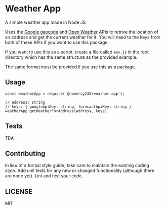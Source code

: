 Weather App
=========

A simple weather app made in Node JS.

Uses the [Google geocode](https://developers.google.com/maps/documentation/geocoding/get-api-key) and [Open Weather](http://openweathermap.org/) APIs to retrive the location of an address and get the current weather for it. You will need to the keys from both of these APIs if you want to use this package.

If you want to use this as a script, create a file called `env.js` in the root directory which has the same structure as the provided example.

The same format must be provided if you use this as a package.

## Usage

    const weatherApp = require('@nomercy235/weather-app');

    // address: string
    // keys: { googleApiKey: string, forecastApiKey: string } 
    weatherApp.getWeatherForAddress(address, keys)

## Tests

  TBA
  
## Contributing

In lieu of a formal style guide, take care to maintain the existing coding style. Add unit tests for any new or changed functionality (although there are none yet). Lint and test your code.

## LICENSE
MIT
